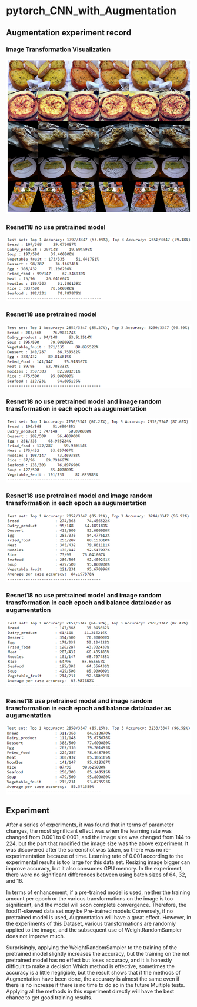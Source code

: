 # pytorch_CNN_with_Augmentation
## Augmentation experiment record
### Image Transformation Visualization
![image](https://github.com/vbnmzxc9513/pytorch_CNN_with_Augmentation/blob/master/img/img_transform_visualization.png)

### Resnet18 no use pretrained model
![image](https://github.com/vbnmzxc9513/pytorch_CNN_with_Augmentation/blob/master/img/Resnet-18_no_pretrained.png)

### Resnet18 use pretrained model
![image](https://github.com/vbnmzxc9513/pytorch_CNN_with_Augmentation/blob/master/img/Resnet-18_pretrained.png)

### Resnet18 no use pretrained model and image random transformation in each epoch as augumentation 
![image](https://github.com/vbnmzxc9513/pytorch_CNN_with_Augmentation/blob/master/img/no_pretrained_transformation.png)

### Resnet18 use pretrained model and image random transformation in each epoch as augumentation 
![image](https://github.com/vbnmzxc9513/pytorch_CNN_with_Augmentation/blob/master/img/pretrained_transformation.png)

### Resnet18 no use pretrained model and image random transformation in each epoch and balance dataloader as augumentation 
![image](https://github.com/vbnmzxc9513/pytorch_CNN_with_Augmentation/blob/master/img/no_pretrained_transformation_dataloader_balance.png)

### Resnet18 use pretrained model and image random transformation in each epoch and balance dataloader as augumentation 
![image](https://github.com/vbnmzxc9513/pytorch_CNN_with_Augmentation/blob/master/img/pretrained_transformation_dataloader_balance.png)

## Experiment

After a series of experiments, it was found that in terms of parameter changes, the most significant effect was when the learning rate was changed from 0.001 to 0.0001, and the image size was changed from 144 to 224, but the part that modified the image size was the above experiment. It was discovered after the screenshot was taken, so there was no re-experimentation because of time. Learning rate of 0.001 according to the experimental results is too large for this data set. Resizing image bigger can improve accuracy, but it also consumes GPU memory. In the experiment, there were no significant differences between using batch sizes of 64, 32, and 16.
     
     
In terms of enhancement, if a pre-trained model is used, neither the training amount per epoch or the various transformations on the image is too significant, and the model will soon complete convergence. Therefore, the food11-skewed data set may be Pre-trained models Conversely, if no pretrained model is used, Augmentation will have a great effect. However, in the experiments of this Dataset, various transformations are randomly applied to the image, and the subsequent use of WeightRandomSampler does not improve much.
     
     
Surprisingly, applying the WeightRandomSampler to the training of the pretrained model slightly increases the accuracy, but the training on the not pretrained model has no effect but loses accuracy, and it is honestly difficult to make a decision Which method is effective, sometimes the accuracy is a little negligible, but the result shows that if the methods of Augmentation have been done, the accuracy is almost the same even if there is no increase if there is no time to do so in the future Multiple tests. Applying all the methods in this experiment directly will have the best chance to get good training results.
